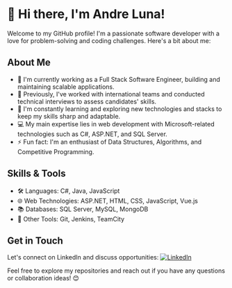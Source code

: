 # 👋 Hi there, I'm Andre Luna!

Welcome to my GitHub profile! I'm a passionate software developer with a love for problem-solving and coding challenges. Here's a bit about me:

## About Me
- 🚀 I'm currently working as a Full Stack Software Engineer, building and maintaining scalable applications.
- 💼 Previously, I've worked with international teams and conducted technical interviews to assess candidates' skills.
- 🌱 I'm constantly learning and exploring new technologies and stacks to keep my skills sharp and adaptable.
- 💻 My main expertise lies in web development with Microsoft-related technologies such as C#, ASP.NET, and SQL Server.
- ⚡ Fun fact: I'm an enthusiast of Data Structures, Algorithms, and Competitive Programming.

## Skills & Tools
- 🛠️ Languages: C#, Java, JavaScript
- 🌐 Web Technologies: ASP.NET, HTML, CSS, JavaScript, Vue.js
- 📚 Databases: SQL Server, MySQL, MongoDB
- 🧰 Other Tools: Git, Jenkins, TeamCity

<!-- ## Projects
Check out some of my projects:
- 📁 [Project 1](link-to-project-1): Short description of the project.
- 📁 [Project 2](link-to-project-2): Short description of the project.
- 📁 [Project 3](link-to-project-3): Short description of the project. -->

## Get in Touch
Let's connect on LinkedIn and discuss opportunities:
[![LinkedIn](linkedin-image-url)](https://www.linkedin.com/in/lunadev55/)

Feel free to explore my repositories and reach out if you have any questions or collaboration ideas! 😊
